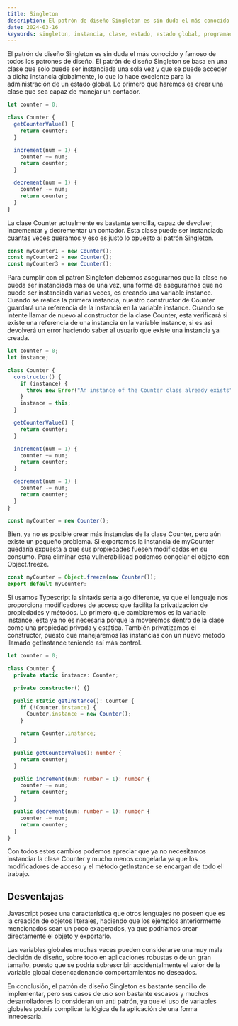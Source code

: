 ```yaml
---
title: Singleton
description: El patrón de diseño Singleton es sin duda el más conocido y famoso de todos los patrones de diseño.
date: 2024-03-16
keywords: singleton, instancia, clase, estado, estado global, programación, patrón, patrón de diseño, patron, patron de diseño, javascript, typescript
---
```


El patrón de diseño Singleton es sin duda el más conocido y famoso de todos los patrones de diseño. El patrón de diseño Singleton se basa en una clase que solo puede ser instanciada una sola vez y que se puede acceder a dicha instancia globalmente, lo que lo hace excelente para la administración de un estado global.
Lo primero que haremos es crear una clase que sea capaz de manejar un contador.

```js
let counter = 0;

class Counter {
  getCounterValue() {
    return counter;
  }

  increment(num = 1) {
    counter += num;
    return counter;
  }

  decrement(num = 1) {
    counter -= num;
    return counter;
  }
}
```

La clase Counter actualmente es bastante sencilla, capaz de devolver, incrementar y decrementar un contador. Esta clase puede ser instanciada cuantas veces queramos y eso es justo lo opuesto al patrón Singleton.

```js
const myCounter1 = new Counter();
const myCounter2 = new Counter();
const myCounter3 = new Counter();
```

Para cumplir con el patrón Singleton debemos asegurarnos que la clase no pueda ser instanciada más de una vez, una forma de asegurarnos que no puede ser instanciada varias veces, es creando una variable instance. Cuando se realice la primera instancia, nuestro constructor de Counter guardará una referencia de la instancia en la variable instance. Cuando se intente llamar de nuevo al constructor de la clase Counter, esta verificará si existe una referencia de una instancia en la variable instance, si es así devolverá un error haciendo saber al usuario que existe una instancia ya creada.

```js
let counter = 0;
let instance;

class Counter {
  constructor() {
    if (instance) {
      throw new Error("An instance of the Counter class already exists");
    }
    instance = this;
  }

  getCounterValue() {
    return counter;
  }

  increment(num = 1) {
    counter += num;
    return counter;
  }

  decrement(num = 1) {
    counter -= num;
    return counter;
  }
}

const myCounter = new Counter();
```

Bien, ya no es posible crear más instancias de la clase Counter, pero aún existe un pequeño problema. Si exportamos la instancia de myCounter quedaría expuesta a que sus propiedades fuesen modificadas en su consumo. Para eliminar esta vulnerabilidad podemos congelar el objeto con Object.freeze.

```js
const myCounter = Object.freeze(new Counter());
export default myCounter;
```

Si usamos Typescript la sintaxis sería algo diferente, ya que el lenguaje nos proporciona modificadores de acceso que facilita la privatización de propiedades y métodos. Lo primero que cambiaremos es la variable instance, esta ya no es necesaria porque la moveremos dentro de la clase como una propiedad privada y estática. También privatizamos el constructor, puesto que manejaremos las instancias con un nuevo método llamado getInstance teniendo así más control.

```ts
let counter = 0;

class Counter {
  private static instance: Counter;

  private constructor() {}

  public static getInstance(): Counter {
    if (!Counter.instance) {
      Counter.instance = new Counter();
    }

    return Counter.instance;
  }

  public getCounterValue(): number {
    return counter;
  }

  public increment(num: number = 1): number {
    counter += num;
    return counter;
  }

  public decrement(num: number = 1): number {
    counter -= num;
    return counter;
  }
}
```

Con todos estos cambios podemos apreciar que ya no necesitamos instanciar la clase Counter y mucho menos congelarla ya que los modificadores de acceso y el método getInstance se encargan de todo el trabajo.

## Desventajas

Javascript posee una característica que otros lenguajes no poseen que es la creación de objetos literales, haciendo que los ejemplos anteriormente mencionados sean un poco exagerados, ya que podríamos crear directamente el objeto y exportarlo.

Las variables globales muchas veces pueden considerarse una muy mala decisión de diseño, sobre todo en aplicaciones robustas o de un gran tamaño, puesto que se podría sobrescribir accidentalmente el valor de la variable global desencadenando comportamientos no deseados.

En conclusión, el patrón de diseño Singleton es bastante sencillo de implementar, pero sus casos de uso son bastante escasos y muchos desarrolladores lo consideran un anti patrón, ya que el uso de variables globales podría complicar la lógica de la aplicación de una forma innecesaria.
